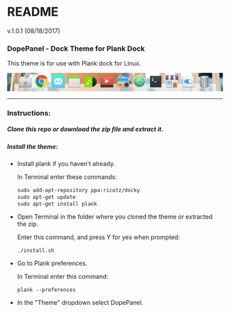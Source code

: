# README #

v.1.0.1 (08/18/2017)


### DopePanel - Dock Theme for Plank Dock
This theme is for use with Plank dock for Linux.

![DopePanel](/DopePanel.png)

---
### Instructions:

##### Clone this repo or download the zip file and extract it.

##### Install the theme:
* Install plank if you haven't already.

  In Terminal enter these commands:
  ```
  sudo add-apt-repository ppa:ricotz/docky
  sudo apt-get update
  sudo apt-get install plank
  ```

* Open Terminal in the folder where you cloned the theme or extracted the zip.

  Enter this command, and press Y for yes when prompted:
  ```
  ./install.sh
  ```

* Go to Plank preferences.

  In Terminal enter this command:
  ```
  plank --preferences
  ```
* In the "Theme" dropdown select DopePanel.
